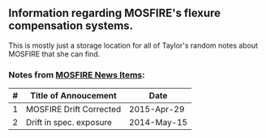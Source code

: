 
## Information regarding MOSFIRE's flexure compensation systems.
This is mostly just a storage location for all of Taylor's random notes about MOSFIRE that she can find.

### Notes from [MOSFIRE News Items](https://www2.keck.hawaii.edu/inst/mosfire/news.html):

| # | Title of Annoucement    | Date        | 
| - | ----------------------- | ----------- |
| 1 | MOSFIRE Drift Corrected | 2015-Apr-29 |
| 2 | Drift in spec. exposure | 2014-May-15 |
